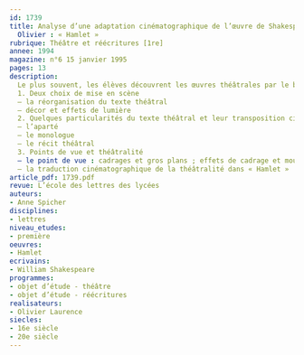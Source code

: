 ```yaml
---
id: 1739
title: Analyse d’une adaptation cinématographique de l’œuvre de Shakespeare. Laurence
  Olivier : « Hamlet » 
rubrique: Théâtre et réécritures [1re]
annee: 1994
magazine: n°6 15 janvier 1995
pages: 13
description: 
  Le plus souvent, les élèves découvrent les œuvres théâtrales par le biais d’une adaptation cinématographique ou télévisuelle. Sont-ils pour autant plus familiarisés avec le langage du film qu’avec celui du théâtre, plus aptes à en percevoir et à en analyser les codes et les modes de fonctionnement ?
  1. Deux choix de mise en scène
  – la réorganisation du texte théâtral
  – décor et effets de lumière
  2. Quelques particularités du texte théâtral et leur transposition cinématographique
  – l’aparté
  – le monologue
  – le récit théâtral
  3. Points de vue et théâtralité
  – le point de vue : cadrages et gros plans ; effets de cadrage et mouvements de caméra
  – la traduction cinématographique de la théâtralité dans « Hamlet »
article_pdf: 1739.pdf
revue: L’école des lettres des lycées
auteurs:
- Anne Spicher
disciplines:
- lettres
niveau_etudes:
- première
oeuvres:
- Hamlet
ecrivains:
- William Shakespeare
programmes:
- objet d’étude - théâtre
- objet d’étude - réécritures
realisateurs:
- Olivier Laurence
siecles:
- 16e siècle
- 20e siècle
---
```

